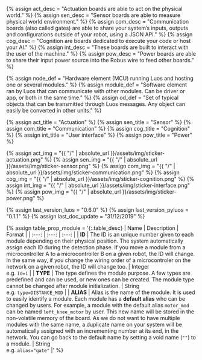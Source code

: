 {% assign act_desc = "Actuation boards are able to act on the physical world." %}
{% assign sen_desc = "Sensor boards are able to measure physical world environment." %}
{% assign com_desc = "Communication boards (also called gates) are able to share your system’s inputs, outputs and configurations outside of your robot, using a JSON API." %}
{% assign cog_desc = "Cognition are boards dedicated to execute your code or host your AI." %}
{% assign int_desc = "These boards are built to interact with the user of the machine." %}
{% assign pow_desc = "Power boards are able to share their input power source into the Robus wire to feed other boards." %}

{% assign node_def = "Hardware element (MCU) running Luos and hosting one or several modules." %}
{% assign module_def = "Software element ran by Luos that can communicate with other modules. Can be driver or app, or both in the same time." %}
{% assign od_def = "Set of typical objects that can be transmitted through Luos messages. Any object can easily be converted in other units." %}


{% assign act_title = "Actuation" %}
{% assign sen_title = "Sensor" %}
{% assign com_title = "Communication" %}
{% assign cog_title = "Cognition" %}
{% assign int_title = "User interface" %}
{% assign pow_title = "Power" %}

{% assign act_img = "{{ "/" | absolute_url }}/assets/img/sticker-actuation.png" %}
{% assign sen_img = "{{ "/" | absolute_url }}/assets/img/sticker-sensor.png" %}
{% assign com_img = "{{ "/" | absolute_url }}/assets/img/sticker-communication.png" %}
{% assign cog_img = "{{ "/" | absolute_url }}/assets/img/sticker-cognition.png" %}
{% assign int_img = "{{ "/" | absolute_url }}/assets/img/sticker-interface.png" %}
{% assign pow_img = "{{ "/" | absolute_url }}/assets/img/sticker-power.png" %}

{% assign last_version_luos = "0.6.0" %}
{% assign last_version_pyluos = "0.1.1" %}
{% assign last_doc_update = "31/12/2019" %}

{% assign table_prop_module = '{:.table_desc}
| Name | Description | Format |
| :---: | :---: | :---: |
| **ID** | The ID is an unique number given to each module depending on their physical position. The system automatically assign each ID during the detection phase. If you move a module from a microcontroller A to a microcontroller B on a given robot, the ID will change. In the same way, if you change the wiring order of a microcontroler on the network on a given robot, the ID will change too. | Integer<br />e.g. `Id=1` |
| **TYPE** | The type defines the module purpose. A few types are predefined and can be used, or new ones can be created. The module type cannot be changed after module initialization. | String<br />e.g. `type=DISTANCE_MOD` |
| **ALIAS** | Alias is the name of the module. It is used to easily identify a module. Each module has a **default alias** who can be changed by users. For example, a module with the default alias `motor_mod` can be named `left_knee_motor` by user. This new name will be stored in the non-volatile memory of the board. As we do not want to have multiple modules with the same name, a duplicate name on your system will be automatically assigned with an incrementing number at its end, in the network. You can go back to the default name by setting a void name (`""`) to a module. | String<br />e.g. `alias="gate"` |' %}


